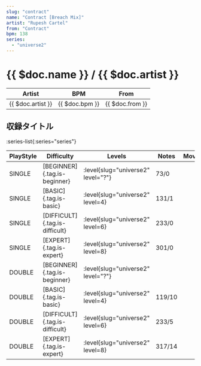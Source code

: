 ```yaml
---
slug: "contract"
name: "Contract [Breach Mix]"
artist: "Rupesh Cartel"
from: "Contract"
bpm: 138
series:
  - "universe2"
---
```


# {{ $doc.name }} / {{ $doc.artist }}

|Artist|BPM|From|
|------|---|----|
|{{ $doc.artist }}|{{ $doc.bpm }}|{{ $doc.from }}|

## 収録タイトル

:series-list{:series="series"}

|PlayStyle|Difficulty|Levels|Notes|Movie|
|---------|----------|------|-----|-----|
|SINGLE|[BEGINNER]{.tag.is-beginner}|<div class="field is-grouped is-grouped-multiline"> :level{slug="universe2" level="?"}</div>|73/0||
|SINGLE|[BASIC]{.tag.is-basic}|<div class="field is-grouped is-grouped-multiline"> :level{slug="universe2" level=4}</div>|131/1||
|SINGLE|[DIFFICULT]{.tag.is-difficult}|<div class="field is-grouped is-grouped-multiline"> :level{slug="universe2" level=6}</div>|233/0||
|SINGLE|[EXPERT]{.tag.is-expert}|<div class="field is-grouped is-grouped-multiline"> :level{slug="universe2" level=8}</div>|301/0||
|DOUBLE|[BEGINNER]{.tag.is-beginner}|<div class="field is-grouped is-grouped-multiline"> :level{slug="universe2" level="?"}</div>|||
|DOUBLE|[BASIC]{.tag.is-basic}|<div class="field is-grouped is-grouped-multiline"> :level{slug="universe2" level=4}</div>|119/10||
|DOUBLE|[DIFFICULT]{.tag.is-difficult}|<div class="field is-grouped is-grouped-multiline"> :level{slug="universe2" level=6}</div>|233/5||
|DOUBLE|[EXPERT]{.tag.is-expert}|<div class="field is-grouped is-grouped-multiline"> :level{slug="universe2" level=8}</div>|317/14||
